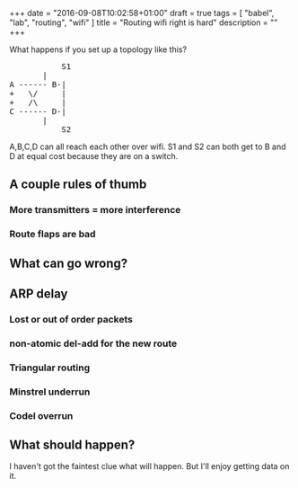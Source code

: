 +++
date = "2016-09-08T10:02:58+01:00"
draft = true
tags = [ "babel", "lab", "routing", "wifi" ]
title = "Routing wifi right is hard"
description = ""
+++

What happens if you set up a topology like this?

<pre>
           S1
	   | 
A ------ B-|
+   \/     |
+   /\	   |
C ------ D-|
	   |  
           S2
</pre>

A,B,C,D can all reach each other over wifi.  S1 and S2 can both get to B and D at equal cost because they are on a switch.

## A couple rules of thumb

### More transmitters = more interference

### Route flaps are bad

## What can go wrong?

## ARP delay

### Lost or out of order packets

### non-atomic del-add for the new route

### Triangular routing

### Minstrel underrun

### Codel overrun

## What should happen?

I haven't got the faintest clue what will happen. But I'll enjoy
getting data on it.
